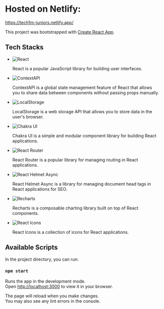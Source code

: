 # Hosted on Netlify:

https://tech1m-juniors.netlify.app/

This project was bootstrapped with [Create React App](https://github.com/facebook/create-react-app).

## Tech Stacks

- ![React](https://img.shields.io/badge/-React-61DAFB?style=flat-square&logo=react&logoColor=white)

  React is a popular JavaScript library for building user interfaces.

- ![ContextAPI](https://img.shields.io/badge/-ContextAPI-3178C6?style=flat-square&logo=react&logoColor=white)

  ContextAPI is a global state management feature of React that allows you to share data between components without passing props manually.

- ![LocalStorage](https://img.shields.io/badge/-LocalStorage-4285F4?style=flat-square&logo=google&logoColor=white)

  LocalStorage is a web storage API that allows you to store data in the user's browser.

- ![Chakra UI](https://img.shields.io/badge/-Chakra%20UI-319795?style=flat-square&logo=chakraui&logoColor=white)

  Chakra UI is a simple and modular component library for building React applications.

- ![React Router](https://img.shields.io/badge/-React%20Router-CA4245?style=flat-square&logo=reactrouter&logoColor=white)

  React Router is a popular library for managing routing in React applications.

- ![React Helmet Async](https://img.shields.io/badge/-React%20Helmet%20Async-5A3E85?style=flat-square)

  React Helmet Async is a library for managing document head tags in React applications for SEO.

- ![Recharts](https://img.shields.io/badge/-Recharts-0081CB?style=flat-square&logo=recharts&logoColor=white)

  Recharts is a composable charting library built on top of React components.

- ![React Icons](https://img.shields.io/badge/-React%20Icons-61DAFB?style=flat-square&logo=react&logoColor=white)

  React Icons is a collection of icons for React applications.

## Available Scripts

In the project directory, you can run:

### `npm start`

Runs the app in the development mode.\
Open [http://localhost:3000](http://localhost:3000) to view it in your browser.

The page will reload when you make changes.\
You may also see any lint errors in the console.
